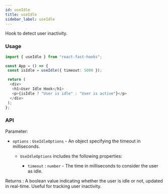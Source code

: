 ```yaml
---
id: useIdle
title: useIdle
sidebar_label: useIdle
---
```


Hook to detect user inactivity.

### Usage

```typescript
import { useIdle } from "react-fast-hooks";

const App = () => {
 const isIdle = useIdle({ timeout: 5000 });

 return (
  <div>
   <h1>User Idle Hook</h1>
   <p>{isIdle ? "User is idle" : "User is active"}</p>
  </div>
 );
};
```

### API

Parameter:

- `options` : `UseIdleOptions` - An object specifying the timeout in milliseconds.

  - `UseIdleOptions` includes the following properties:

    - `timeout` : `number` - The time in milliseconds to consider the user as idle.

Returns : A boolean value indicating whether the user is idle or not, updated in real-time. Useful for tracking user inactivity.
